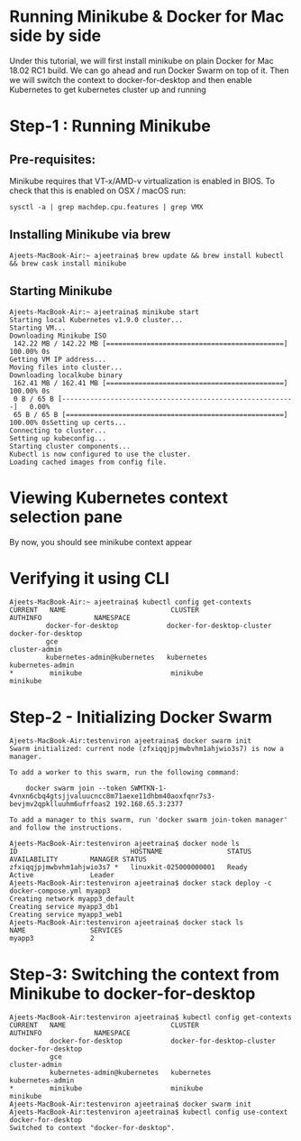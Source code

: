 # Running Minikube & Docker for Mac side by side

Under this tutorial, we will first install minikube on plain Docker for Mac 18.02 RC1 build. We can go ahead and run Docker Swarm on top of it. Then we will switch the context to docker-for-desktop and then enable Kubernetes to get kubernetes cluster up and running

# Step-1 : Running Minikube

## Pre-requisites:

Minikube requires that VT-x/AMD-v virtualization is enabled in BIOS. To check that this is enabled on OSX / macOS run:

```
sysctl -a | grep machdep.cpu.features | grep VMX
```

## Installing Minikube via brew

```
Ajeets-MacBook-Air:~ ajeetraina$ brew update && brew install kubectl && brew cask install minikube
```

## Starting Minikube

```
Ajeets-MacBook-Air:~ ajeetraina$ minikube start
Starting local Kubernetes v1.9.0 cluster...
Starting VM...
Downloading Minikube ISO
 142.22 MB / 142.22 MB [============================================] 100.00% 0s
Getting VM IP address...
Moving files into cluster...
Downloading localkube binary
 162.41 MB / 162.41 MB [============================================] 100.00% 0s
 0 B / 65 B [----------------------------------------------------------]   0.00%
 65 B / 65 B [======================================================] 100.00% 0sSetting up certs...
Connecting to cluster...
Setting up kubeconfig...
Starting cluster components...
Kubectl is now configured to use the cluster.
Loading cached images from config file.
 ```
 
 # Viewing Kubernetes context selection pane
 
 By now, you should see minikube context appear 
 
 # Verifying it using CLI
 
 ```
 Ajeets-MacBook-Air:~ ajeetraina$ kubectl config get-contexts
CURRENT   NAME                          CLUSTER                      AUTHINFO             NAMESPACE
          docker-for-desktop            docker-for-desktop-cluster   docker-for-desktop
          gce                                                        cluster-admin
          kubernetes-admin@kubernetes   kubernetes                   kubernetes-admin
*         minikube                      minikube                     minikube
```

# Step-2 - Initializing Docker Swarm 

```
Ajeets-MacBook-Air:testenviron ajeetraina$ docker swarm init
Swarm initialized: current node (zfxiqqjpjmwbvhm1ahjwio3s7) is now a manager.

To add a worker to this swarm, run the following command:

    docker swarm join --token SWMTKN-1-4vnxn6cbq4gtsjjvaluucncc8m71aexe11dhbm40aoxfqnr7s3-bevjmv2qpklluuhm6ufrfoas2 192.168.65.3:2377

To add a manager to this swarm, run 'docker swarm join-token manager' and follow the instructions.

Ajeets-MacBook-Air:testenviron ajeetraina$ docker node ls
ID                            HOSTNAME                STATUS              AVAILABILITY        MANAGER STATUS
zfxiqqjpjmwbvhm1ahjwio3s7 *   linuxkit-025000000001   Ready               Active              Leader
Ajeets-MacBook-Air:testenviron ajeetraina$ docker stack deploy -c docker-compose.yml myapp3
Creating network myapp3_default
Creating service myapp3_db1
Creating service myapp3_web1
Ajeets-MacBook-Air:testenviron ajeetraina$ docker stack ls
NAME                SERVICES
myapp3              2
```

# Step-3: Switching the context from Minikube to docker-for-desktop

```
Ajeets-MacBook-Air:testenviron ajeetraina$ kubectl config get-contexts
CURRENT   NAME                          CLUSTER                      AUTHINFO             NAMESPACE
          docker-for-desktop            docker-for-desktop-cluster   docker-for-desktop
          gce                                                        cluster-admin
          kubernetes-admin@kubernetes   kubernetes                   kubernetes-admin
*         minikube                      minikube                     minikube
Ajeets-MacBook-Air:testenviron ajeetraina$ docker swarm init
Ajeets-MacBook-Air:testenviron ajeetraina$ kubectl config use-context docker-for-desktop
Switched to context "docker-for-desktop".
```


 

